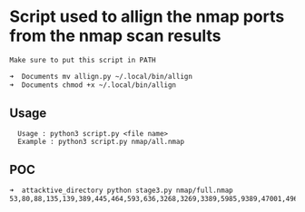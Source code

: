 # Script used to allign the nmap ports from the nmap scan results

```bash
Make sure to put this script in PATH

➜  Documents mv allign.py ~/.local/bin/allign
➜  Documents chmod +x ~/.local/bin/allign 


```

## Usage

      Usage : python3 script.py <file name>
      Example : python3 script.py nmap/all.nmap
      
## POC

```bash
➜  attacktive_directory python stage3.py nmap/full.nmap 
53,80,88,135,139,389,445,464,593,636,3268,3269,3389,5985,9389,47001,49664,49665,49667,49669,49672,49673,49674,49678,49684,49695,49814 
```
